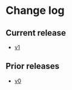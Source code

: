 # Change log

## Current release

- [v1](https://aka.ms/ps-rule-azure/changelog)

## Prior releases

- [v0](https://github.com/Azure/PSRule.Rules.Azure/blob/v0.19.0/CHANGELOG.md)
